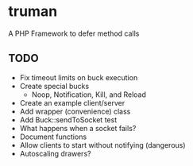 truman
======

A PHP Framework to defer method calls

TODO
----
- Fix timeout limits on buck execution
- Create special bucks
  - Noop, Notification, Kill, and Reload
- Create an example client/server
- Add wrapper (convenience) class
- Add Buck::sendToSocket test
- What happens when a socket fails?
- Document functions
- Allow clients to start without notifying (dangerous)
- Autoscaling drawers?